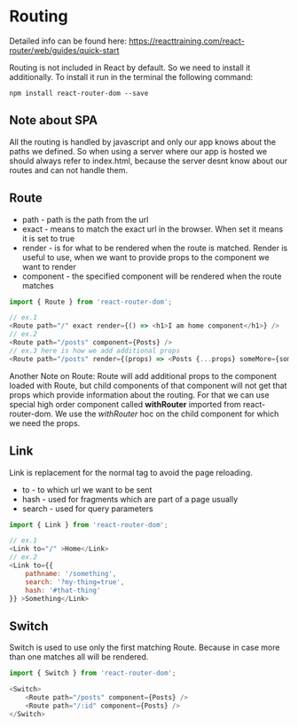 # Routing

Detailed info can be found here: https://reacttraining.com/react-router/web/guides/quick-start

Routing is not included in React by default. So we need to install it additionally.
To install it run in the terminal the following command:

```
npm install react-router-dom --save
```

## Note about SPA

All the routing is handled by javascript and only our app knows about the paths we defined. So when using a server where our app is hosted we should always refer to index.html, because the server desnt know about our routes and can not handle them.

## Route

- path - path is the path from the url
- exact - means to match the exact url in the browser. When set it means it is set to true
- render - is for what to be rendered when the route is matched. Render is useful to use, when we want to provide props to the component we want to render
- component - the specified component will be rendered when the route matches

```javascript
import { Route } from 'react-router-dom';

// ex.1 
<Route path="/" exact render={() => <h1>I am home component</h1>} />
// ex.2
<Route path="/posts" component={Posts} />
// ex.3 here is how we add additional props
<Route path="/posts" render={(props) => <Posts {...props} someMore={someMore} />}>

```

Another Note on Route: Route will add additional props to the component loaded with Route, but child components of that component will not get that props which provide information about the routing. For that we can use special high order component called **withRouter** imported from react-router-dom.
We use the *withRouter* hoc on the child component for which we need the props.

## Link

Link is replacement for the normal <a> tag to avoid the page reloading.

- to - to which url we want to be sent
- hash - used for fragments which are part of a page usually
- search - used for query parameters

```javascript
import { Link } from 'react-router-dom';

// ex.1
<Link to="/" >Home</Link>
// ex.2
<Link to={{
    pathname: '/something',
    search: '?my-thing=true',
    hash: '#that-thing'
}} >Something</Link>

```

## Switch

Switch is used to use only the first matching Route. Because in case more than one matches all will be rendered.

```javascript
import { Switch } from 'react-router-dom';

<Switch>
    <Route path="/posts" component={Posts} />
    <Route path="/:id" component={Posts} />
</Switch>
```
